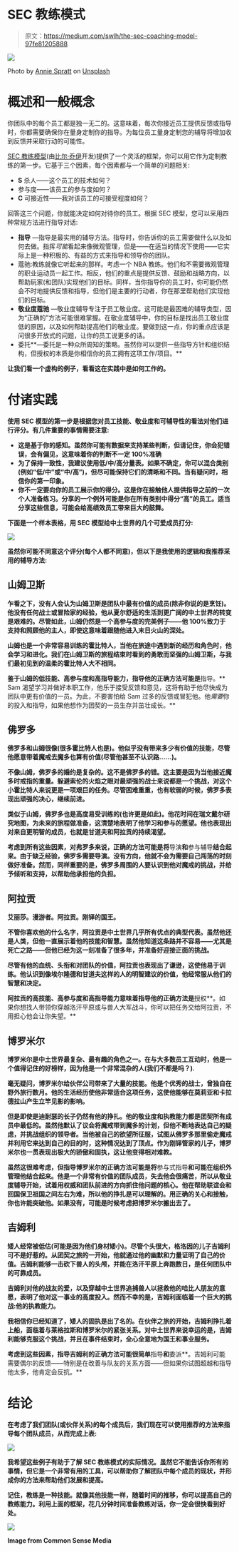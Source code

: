 # SEC 教练模式

> 原文：<https://medium.com/swlh/the-sec-coaching-model-97fe81205888>

![](img/40e16c6a2e7d8c4a392a6735dd904e2a.png)

Photo by [Annie Spratt](https://unsplash.com/photos/sggw4-qDD54?utm_source=unsplash&utm_medium=referral&utm_content=creditCopyText) on [Unsplash](https://unsplash.com/search/photos/team?utm_source=unsplash&utm_medium=referral&utm_content=creditCopyText)

# 概述和一般概念

你团队中的每个员工都是独一无二的。这意味着，每次你接近员工提供反馈或指导时，你都需要确保你在量身定制你的指导。为每位员工量身定制您的辅导将增加收到反馈并采取行动的可能性。

[SEC 教练模型](https://thejoygroup.com/services)(由[比尔·乔伊](https://twitter.com/BillJoyGroup)开发)提供了一个灵活的框架，你可以用它作为定制教练的第一步。它基于三个因素，每个因素都与一个简单的问题相关:

*   **S** 杀人——这个员工的技术如何？
*   参与度——该员工的参与度如何？
*   **C** 可接近性——我对该员工的可接受程度如何？

回答这三个问题，你就能决定如何对待你的员工。根据 SEC 模型，您可以采用四种常规方法进行指导对话:

*   **指导** —指导是最实用的辅导方法。指导时，你告诉你的员工需要做什么以及如何去做。指挥*可能*看起来像微观管理，但是——在适当的情况下使用——它实际上是一种积极的、有益的方式来指导和领导你的团队。
*   蔻驰:教练就像它听起来的那样。考虑一个 NBA 教练。他们和不需要微观管理的职业运动员一起工作。相反，他们的重点是提供反馈、鼓励和战略方向，以帮助玩家(和团队)实现他们的目标。同样，当你指导你的员工时，你可能仍然会不时地提供反馈和指导，但他们是主要的行动者，你在那里帮助他们实现他们的目标。
*   **敬业度蔻驰** —敬业度辅导专注于员工敬业度。这可能是最困难的辅导类型，因为“正确的”方法可能很难掌握。在敬业度辅导中，你的目标是找出员工敬业度低的原因，以及如何帮助提高他们的敬业度。要做到这一点，你的重点应该是问很多开放式的问题，让你的员工说更多的话。
*   委托**—委托是一种众所周知的策略。虽然你可以提供一些指导方针和组织结构，但授权的本质是你相信你的员工拥有这项工作/项目。**

**让我们看一个虚构的例子，看看这在实践中是如何工作的。**

# **付诸实践**

**使用 SEC 模型的第一步是根据您对员工技能、敬业度和可辅导性的看法对他们进行评分。有几件重要的事情需要注意:**

*   **这是基于你的感知。虽然你可能有数据来支持某些判断，但请记住，你会犯错误，会有偏见，这意味着你的判断不一定 100%准确**
*   **为了保持一致性，我建议使用低/中/高分量表。如果不确定，你可以混合类别(例如“低/中”或“中/高”)，但尽可能保持它们的清晰和不同。当有疑问时，相信你的第一印象。**
*   **你不一定要向你的员工展示你的得分。这是你在接触他人提供指导之前的一次个人准备练习。分享的一个例外可能是你在所有类别中得分“高”的员工。适当分享这些信息，可能会给高绩效员工带来巨大的鼓舞。**

**下面是一个样本表格，用 SEC 模型给中土世界的几个可爱成员打分:**

**![](img/cec52c5fe23e818ff849b41ea416a4df.png)**

**虽然你可能不同意这个评分(每个人都不同意)，但以下是我使用的逻辑和我推荐采用的辅导方法:**

## **山姆卫斯**

**乍看之下，没有人会认为山姆卫斯是团队中最有价值的成员(除非你说的是烹饪)。他没有任何战士或冒险家的经验，他从夏尔舒适的生活到更广阔的中土世界的转变是艰难的。尽管如此，山姆仍然是一个高参与度的完美例子——他 100%致力于支持和照顾他的主人，即使这意味着跟随他进入末日火山的深处。**

**山姆也是一个非常容易训练的霍比特人，当他在旅途中遇到新的经历和角色时，他会学习和进化。我们在山姆卫斯的旅程结束时看到的勇敢而坚强的山姆卫斯，与我们最初见到的温柔的霍比特人大不相同。**

**鉴于山姆的低技能、高参与度和高指导能力，指导他的正确方法可能是**指导。** Sam 渴望学习并做好本职工作，他乐于接受反馈和意见，这将有助于他尽快成为团队中更有价值的一员。为此，不要害怕给 Sam 过多的反馈或冒犯他。他*需要*你的投入和指导，如果他想作为团契的一员生存并茁壮成长。**

## **佛罗多**

**佛罗多和山姆很像(很多霍比特人也是)。他似乎没有带来多少有价值的技能，尽管他愿意带着魔戒去魔多也算有价值(尽管他甚至不认识路……)。**

**不像山姆，佛罗多的婚约是复杂的。这不是佛罗多的错。这主要是因为当他接近魔多时戒指的重量。躲避索伦的火焰之眼对最顽强的战士来说都是一个挑战，对这个小霍比特人来说更是一项艰巨的任务。尽管困难重重，也有软弱的时候，佛罗多表现出顽强的决心，继续前进。**

**类似于山姆，佛罗多也是高度易受训练的(也许更是如此)。他花时间在瑞文戴尔研究地图，为未来的旅程做准备，这清楚地表明了他学习和参与的愿望。他也表现出对来自更明智的成员，也就是甘道夫和阿拉贡的持续渴望。**

**考虑到所有这些因素，对弗罗多来说，正确的方法可能是将**导演**和**参与辅导**结合起来。由于缺乏经验，佛罗多需要导演。没有方向，他就不会为需要自己闯荡的时刻做好准备。然而，同样重要的是，佛罗多周围的人要认识到他对魔戒的挑战，并给予倾听和支持，以帮助他承担他的负担。**

## **阿拉贡**

**艾丽莎。漫游者。阿拉贡。刚铎的国王。**

**不管你喜欢他的什么名字，阿拉贡是中土世界几乎所有优点的典型代表。虽然他还是人类，但他一直展示着他的技能和智慧。虽然他知道这条路并不容易——尤其是死亡之路——但他已经为这一刻准备了很多年，并准备好迎接正面的挑战。**

**尽管有他的血统、头衔和对团队的价值，阿拉贡也表现出了谦逊，这使他易于训练。他认识到像埃尔隆德和甘道夫这样的人的明智建议的价值，他经常服从他们的智慧和决定。**

**阿拉贡的高技能、高参与度和高指导能力意味着指导他的正确方法是**授权**。如果你想找人带领你穿越洛汗平原或与兽人大军战斗，你可以把任务交给阿拉贡，不用担心他会让你失望。**

## **博罗米尔**

**博罗米尔是中土世界最复杂、最有趣的角色之一。在与大多数员工互动时，他是一个值得记住的好榜样，因为他是一个非常混杂的人(我们不都是吗？).**

**毫无疑问，博罗米尔给伙伴公司带来了大量的技能。他是个优秀的战士，曾独自在野外旅行数月。他的生活经历使他非常适合这项任务，这使他能够在莫莉亚和卡拉德拉山产生立竿见影的影响。**

**但是即使是迪耐瑟的长子仍然有他的挣扎。他的敬业度和执教能力都是团契所有成员中最低的。虽然他默认了议会将魔戒带到魔多的计划，但他不断地表达自己的疑虑，并挑战组织的领导者。当他被自己的欲望所征服，试图从佛罗多那里偷走魔戒并利用它来达到自己的目的时，这种情况达到了顶点。作为刚铎管家的儿子，博罗米尔也一贯表现出极大的骄傲和固执，这让他变得相对难教。**

**虽然这很难考虑，但指导博罗米尔的正确方法可能是将**参与式指导**和可能在组织外管理他结合起来。他是一个非常有价值的团队成员，失去他会很痛苦，所以从敬业度辅导开始，试着用权威和团队前进的方向抓住他问题的核心。他在帮助联谊会和回国保卫祖国之间左右为难，所以他的挣扎是可以理解的。用正确的关心和接触，你也许能突破他。如果没有，可能是时候考虑把博罗米尔搬出去了。**

## **吉姆利**

**矮人经常被低估(可能是因为他们身材矮小)。尽管个头很大，格洛因的儿子吉姆利可不是好惹的。从团契之旅的一开始，他就通过他的幽默和力量证明了自己的价值。吉姆利能够一击砍下兽人的头颅，并能在洛汗平原上奔跑数日，是任何团队中的可靠成员。**

**吉姆利对他的战友的爱，以及穿越中土世界追捕兽人以拯救他的哈比人朋友的意愿，表明了他对这一事业的高度投入。然而不幸的是，吉姆利面临着一个巨大的挑战:他的执教能力。**

**我相信你已经知道了，矮人的固执是出了名的。在伙伴之旅的开始，吉姆利挣扎着上船，面临着与莱格拉斯和博罗米尔的紧张关系。对中土世界来说幸运的是，吉姆利能够克服这个挑战，并且在事件结束时，全心全意地为国王和事业服务。**

**考虑到这些因素，指导吉姆利的正确方法可能很简单**指导**和**委派**。吉姆利可能需要偶尔的反馈——特别是在改善与队友的关系方面——但如果你试图超越和指导他太多，他肯定会反抗。**

# **结论**

**在考虑了我们团队(或伙伴关系)的每个成员后，我们现在可以使用推荐的方法来指导每个团队成员，从而完成上表:**

**![](img/8bc95594b97d643cfa5c3188bac87df1.png)**

**我希望这些例子有助于了解 SEC 教练模式的实际情况。虽然它不能告诉你所有的事情，但它是一个非常有用的工具，可以帮助你了解团队中每个成员的现状，并形成你的方法来帮助他们发展和提高。**

**记住，教练是一种技能。就像其他技能一样，随着时间的推移，你可以提高自己的教练能力。利用上面的框架，花几分钟时间准备教练对话，你一定会很快看到好处。**

**![](img/98dc0f1655a7fd8e03355f22ac789a96.png)**

**Image from Common Sense Media**